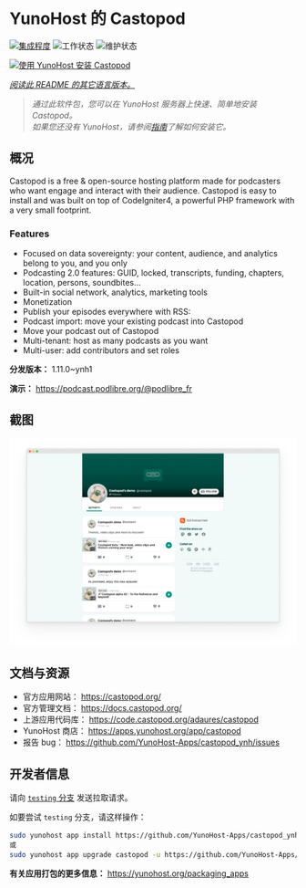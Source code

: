 <!--
注意：此 README 由 <https://github.com/YunoHost/apps/tree/master/tools/readme_generator> 自动生成
请勿手动编辑。
-->

# YunoHost 的 Castopod

[![集成程度](https://dash.yunohost.org/integration/castopod.svg)](https://dash.yunohost.org/appci/app/castopod) ![工作状态](https://ci-apps.yunohost.org/ci/badges/castopod.status.svg) ![维护状态](https://ci-apps.yunohost.org/ci/badges/castopod.maintain.svg)

[![使用 YunoHost 安装 Castopod](https://install-app.yunohost.org/install-with-yunohost.svg)](https://install-app.yunohost.org/?app=castopod)

*[阅读此 README 的其它语言版本。](./ALL_README.md)*

> *通过此软件包，您可以在 YunoHost 服务器上快速、简单地安装 Castopod。*  
> *如果您还没有 YunoHost，请参阅[指南](https://yunohost.org/install)了解如何安装它。*

## 概况

Castopod is a free & open-source hosting platform made for podcasters who want engage and interact with their audience.
Castopod is easy to install and was built on top of CodeIgniter4, a powerful PHP framework with a very small footprint.


### Features

- Focused on data sovereignty: your content, audience, and analytics belong to you, and you only
- Podcasting 2.0 features: GUID, locked, transcripts, funding, chapters, location, persons, soundbites…
- Built-in social network, analytics, marketing tools
- Monetization
- Publish your episodes everywhere with RSS:
- Podcast import: move your existing podcast into Castopod
- Move your podcast out of Castopod
- Multi-tenant: host as many podcasts as you want
- Multi-user: add contributors and set roles

**分发版本：** 1.11.0~ynh1

**演示：** <https://podcast.podlibre.org/@podlibre_fr>

## 截图

![Castopod 的截图](./doc/screenshots/screenshot.png)

## 文档与资源

- 官方应用网站： <https://castopod.org/>
- 官方管理文档： <https://docs.castopod.org/>
- 上游应用代码库： <https://code.castopod.org/adaures/castopod>
- YunoHost 商店： <https://apps.yunohost.org/app/castopod>
- 报告 bug： <https://github.com/YunoHost-Apps/castopod_ynh/issues>

## 开发者信息

请向 [`testing` 分支](https://github.com/YunoHost-Apps/castopod_ynh/tree/testing) 发送拉取请求。

如要尝试 `testing` 分支，请这样操作：

```bash
sudo yunohost app install https://github.com/YunoHost-Apps/castopod_ynh/tree/testing --debug
或
sudo yunohost app upgrade castopod -u https://github.com/YunoHost-Apps/castopod_ynh/tree/testing --debug
```

**有关应用打包的更多信息：** <https://yunohost.org/packaging_apps>
